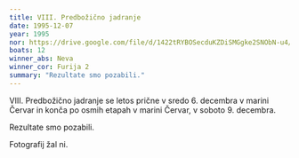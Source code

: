 ```yaml
---
title: VIII. Predbožično jadranje
date: 1995-12-07
year: 1995
nor: https://drive.google.com/file/d/1422tRYBOSecduKZDiSMGgke2SNObN-u4/view?usp=sharing
boats: 12
winner_abs: Neva
winner_cor: Furija 2
summary: "Rezultate smo pozabili."
---
```


VIII. Predbožično jadranje se letos prične v sredo 6. decembra v marini Červar in konča po osmih etapah v marini Červar, v soboto 9. decembra.

Rezultate smo pozabili.

Fotografij žal ni.
